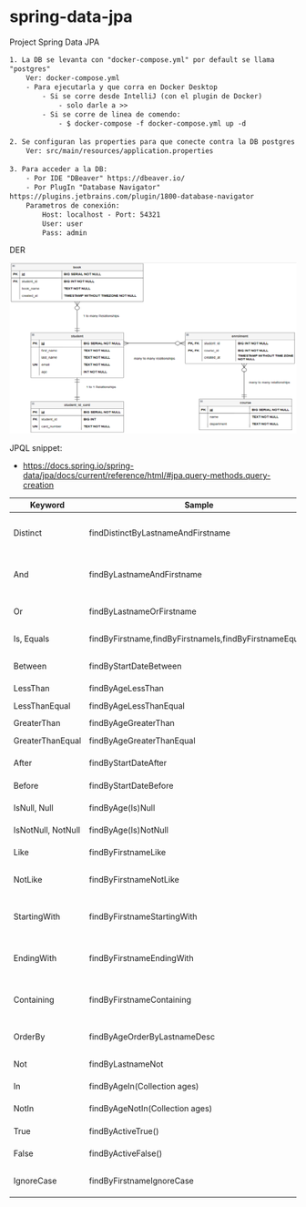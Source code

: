 # spring-data-jpa
Project Spring Data JPA

````
1. La DB se levanta con "docker-compose.yml" por default se llama "postgres"
    Ver: docker-compose.yml
    - Para ejecutarla y que corra en Docker Desktop 
        - Si se corre desde IntelliJ (con el plugin de Docker) 
            - solo darle a >>
        - Si se corre de linea de comendo: 
            - $ docker-compose -f docker-compose.yml up -d

2. Se configuran las properties para que conecte contra la DB postgres
    Ver: src/main/resources/application.properties

3. Para acceder a la DB: 
    - Por IDE "DBeaver" https://dbeaver.io/
    - Por PlugIn "Database Navigator" https://plugins.jetbrains.com/plugin/1800-database-navigator
    Parametros de conexión:    
        Host: localhost - Port: 54321
        User: user
        Pass: admin
````       
DER

<img src="https://github.com/canitanoa/spring-data-jpa/blob/master/DER.png"  width="600" height="300">

JPQL snippet: 
- https://docs.spring.io/spring-data/jpa/docs/current/reference/html/#jpa.query-methods.query-creation

| Keyword            	| Sample                                                  	| JPQL snippet                                                   	|
|--------------------	|---------------------------------------------------------	|----------------------------------------------------------------	|
| Distinct           	| findDistinctByLastnameAndFirstname                      	| select distinct … where x.lastname = ?1 and x.firstname = ?2   	|
| And                	| findByLastnameAndFirstname                              	| … where x.lastname = ?1 and x.firstname = ?2                   	|
| Or                 	| findByLastnameOrFirstname                               	| … where x.lastname = ?1 or x.firstname = ?2                    	|
| Is, Equals         	| findByFirstname,findByFirstnameIs,findByFirstnameEquals 	| … where x.firstname = ?1                                       	|
| Between            	| findByStartDateBetween                                  	| … where x.startDate between ?1 and ?2                          	|
| LessThan           	| findByAgeLessThan                                       	| … where x.age < ?1                                             	|
| LessThanEqual      	| findByAgeLessThanEqual                                  	| … where x.age <= ?1                                            	|
| GreaterThan        	| findByAgeGreaterThan                                    	| … where x.age > ?1                                             	|
| GreaterThanEqual   	| findByAgeGreaterThanEqual                               	| … where x.age >= ?1                                            	|
| After              	| findByStartDateAfter                                    	| … where x.startDate > ?1                                       	|
| Before             	| findByStartDateBefore                                   	| … where x.startDate < ?1                                       	|
| IsNull, Null       	| findByAge(Is)Null                                       	| … where x.age is null                                          	|
| IsNotNull, NotNull 	| findByAge(Is)NotNull                                    	| … where x.age not null                                         	|
| Like               	| findByFirstnameLike                                     	| … where x.firstname like ?1                                    	|
| NotLike            	| findByFirstnameNotLike                                  	| … where x.firstname not like ?1                                	|
| StartingWith       	| findByFirstnameStartingWith                             	| … where x.firstname like ?1 (parameter bound with appended %)  	|
| EndingWith         	| findByFirstnameEndingWith                               	| … where x.firstname like ?1 (parameter bound with prepended %) 	|
| Containing         	| findByFirstnameContaining                               	| … where x.firstname like ?1 (parameter bound wrapped in %)     	|
| OrderBy            	| findByAgeOrderByLastnameDesc                            	| … where x.age = ?1 order by x.lastname desc                    	|
| Not                	| findByLastnameNot                                       	| … where x.lastname <> ?1                                       	|
| In                 	| findByAgeIn(Collection<Age> ages)                       	| … where x.age in ?1                                            	|
| NotIn              	| findByAgeNotIn(Collection<Age> ages)                    	| … where x.age not in ?1                                        	|
| True               	| findByActiveTrue()                                      	| … where x.active = true                                        	|
| False              	| findByActiveFalse()                                     	| … where x.active = false                                       	|
| IgnoreCase         	| findByFirstnameIgnoreCase                               	| … where UPPER(x.firstname) = UPPER(?1)                         	|


